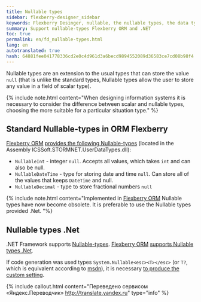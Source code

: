 ```yaml
--- 
title: Nullable types 
sidebar: flexberry-designer_sidebar 
keywords: Flexberry Desinger, nullable, the nullable types, the data types 
summary: Support nullable-types Flexberry ORM and .NET 
toc: true 
permalink: en/fd_nullable-types.html 
lang: en 
autotranslated: true 
hash: 64881fee041778336cd2e0c4d961d3a6becd9894552089d36583ce7cd08b98f4 
--- 
```


Nullable types are an extension to the usual types that can store the value `null` (that is unlike the standard types, Nullable types allow the user to store any value in a field of scalar type). 

{% include note.html content="When designing information systems it is necessary to consider the difference between scalar and nullable types, choosing the more suitable for a particular situation type." %} 

## Standard Nullable-types in ORM Flexberry 

[Flexberry ORM](fo_flexberry-orm.html) [provides the following Nullable-types](fo_flexberry-orm-types.html) (located in the Assembly ICSSoft.STORMNET.UserDataTypes.dll): 

* `NullableInt` - integer `null`. Accepts all values, which takes `int` and can also be null. 
* `NullableDateTime` - type for storing date and time `null`. Can store all of the values that keeps `DateTime` and null. 
* `NullableDecimal` - type to store fractional numbers `null` 

{% include note.html content="Implemented in [Flexberry ORM](fo_flexberry-orm.html) Nullable types have now become obsolete. It is preferable to use the Nullable types provided .Net.</msg> 
"%} 

## Nullable types .Net 

.NET Framework supports [Nullable-types]([http://msdn.microsoft.com/en-us/library/1t3y8s4s(v=vs.110).aspx). [Flexberry ORM](fo_flexberry-orm.html) [supports Nullable types .Net](fo_flexberry-orm-types.html). 

If code generation was used types `System.Nullable<esc><T></esc>` (or `T?`, which is equivalent according to [msdn](http://msdn.microsoft.com/en-us/library/1t3y8s4s(v=vs.110).aspx)), it is necessary [to produce the custom setting](fd_create-nullable.html). 



{% include callout.html content="Переведено сервисом «Яндекс.Переводчик» <http://translate.yandex.ru>" type="info" %}